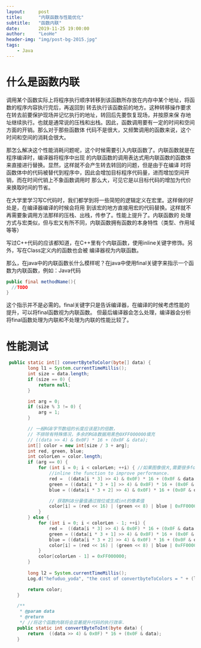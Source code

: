 ```yaml
---
layout:     post
title:      "内联函数与性能优化"
subtitle:   "函数内联"
date:       2019-11-25 19:00:00
author:     "LeoHe"
header-img: "img/post-bg-2015.jpg"
tags:
    - Java
---
```




# 什么是函数内联

调用某个函数实际上将程序执行顺序转移到该函数所存放在内存中某个地址，将函数的程序内容执行完后，再返回到
转去执行该函数前的地方。这种转移操作要求在转去前要保护现场并记忆执行的地址，转回后先要恢复现场，并按原来保
存地址继续执行。也就是通常说的压栈和出栈。因此，函数调用要有一定的时间和空间方面的开销。那么对于那些函数体
代码不是很大，又频繁调用的函数来说，这个时间和空间的消耗会很大。

  那怎么解决这个性能消耗问题呢，这个时候需要引入内联函数了。内联函数就是在程序编译时，编译器将程序中出现
的内联函数的调用表达式用内联函数的函数体来直接进行替换。显然，这样就不会产生转去转回的问题，但是由于在编译
时将函数体中的代码被替代到程序中，因此会增加目标程序代码量，进而增加空间开销，而在时间代销上不象函数调用时
那么大，可见它是以目标代码的增加为代价来换取时间的节省。

  在大学里学习写C代码时，我们都学到将一些简短的逻辑定义在宏里。这样做的好处是，在编译器编译的时候会将用
到该宏的地方直接用宏的代码替换。这样就不再需要象调用方法那样的压栈、出栈，传参了。性能上提升了。内联函数的
处理方式与宏类似，但与宏又有所不同，内联函数拥有函数的本身特性（类型、作用域等等）

  写过C++代码的应该都知道，在C++里有个内联函数，使用inline关键字修饰。另外，写在Class定义内的函数也会被
编译器视为内联函数。

那么，在java中的内联函数长什么模样呢？在java中使用final关键字来指示一个函数为内联函数，例如：Java代码 

```java
public final methodName(){
  //TODO 
}
```



  这个指示并不是必需的。final关键字只是告诉编译器，在编译的时候考虑性能的提升，可以将final函数视为内联函数。
但最后编译器会怎么处理，编译器会分析将final函数处理为内联和不处理为内联的性能比较了。



# 性能测试

```java
 public static int[] convertByteToColor(byte[] data) {
        long l1 = System.currentTimeMillis();
        int size = data.length;
        if (size == 0) {
            return null;
        }

        int arg = 0;
        if (size % 3 != 0) {
            arg = 1;
        }

        // 一般RGB字节数组的长度应该是3的倍数，
        // 不排除有特殊情况，多余的RGB数据用黑色0XFF000000填充
        // ((data >> 4) & 0x0F) * 16 + (0x0F & data);
        int[] color = new int[size / 3 + arg];
        int red, green, blue;
        int colorLen = color.length;
        if (arg == 0) {
            for (int i = 0; i < colorLen; ++i) { //如果图像很大,需要很多for循环,内联convertByteToInt将会提升很大效率.
                //inline the function to improve performance.
                red =  ((data[i * 3] >> 4) & 0x0F) * 16 + (0x0F & data[i * 3]);
                green = ((data[i * 3 + 1] >> 4) & 0x0F) * 16 + (0x0F & data[i * 3 + 1]);
                blue = ((data[i * 3 + 2] >> 4) & 0x0F) * 16 + (0x0F & data[i * 3 + 2]);

                // 获取RGB分量值通过按位或生成int的像素值
                color[i] = (red << 16) | (green << 8) | blue | 0xFF000000;
            }
        } else {
            for (int i = 0; i < colorLen - 1; ++i) {
                red =  ((data[i * 3] >> 4) & 0x0F) * 16 + (0x0F & data[i * 3]);
                green = ((data[i * 3 + 1] >> 4) & 0x0F) * 16 + (0x0F & data[i * 3 + 1]);
                blue = ((data[i * 3 + 2] >> 4) & 0x0F) * 16 + (0x0F & data[i * 3 + 2]);
                color[i] = (red << 16) | (green << 8) | blue | 0xFF000000;
            }
            color[colorLen - 1] = 0xFF000000;
        }
        
        long l2 = System.currentTimeMillis();
        Log.d("hefuduo_yoda", "the cost of convertbyteToColors = " + (l2 -l1));

        return color;
    }

    /**
     * @param data
     * @return
     */ //将这个函数内联将会显著提升代码的执行效率.
    public static int convertByteToInt(byte data) {
        return  ((data >> 4) & 0x0F) * 16 + (0x0F & data);
    }
```

